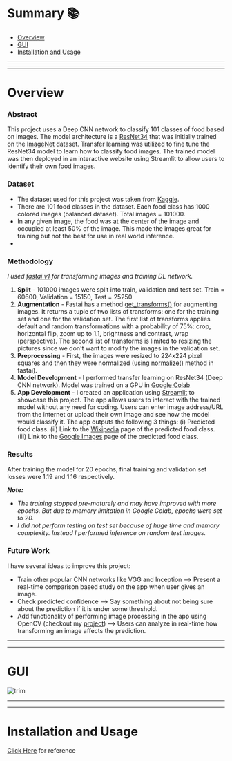 # Summary 📚

  - [Overview](#overview)
  - [GUI](#gui)
  - [Installation and Usage](#installation-and-usage)

---
---
# Overview

### Abstract
This project uses a Deep CNN network to classify 101 classes of food based on images. The model architecture is a [ResNet34](https://en.wikipedia.org/wiki/Residual_neural_network) that was initially trained on the [ImageNet](https://en.wikipedia.org/wiki/ImageNet) dataset. Transfer learning was utilized to fine tune the ResNet34 model to learn how to classify food images. The trained model was then deployed in an interactive website using Streamlit to allow users to identify their own food images.

### Dataset
* The dataset used for this project was taken from [Kaggle](https://www.kaggle.com/kmader/food41?select=images).
* There are 101 food classes in the dataset. Each food class has 1000 colored images (balanced dataset). Total images = 101000.
* In any given image, the food was at the center of the image and occupied at least 50% of the image. This made the images great for training but not the best for use in real world inference.
* 
### Methodology

*I used [fastai v1](https://github.com/fastai/fastai) for transforming images and training DL network.*

1. **Split** - 101000 images were split into train, validation and test set. Train = 60600, Validation = 15150, Test = 25250
2. **Augmentation** - Fastai has a method [get_transforms()](https://fastai1.fast.ai/vision.transform.html#get_transforms) for augmenting images. It returns a tuple of two lists of transforms: one for the training set and one for the validation set. The first list of transforms applies default and random transformations with a probability of 75%: crop, horizontal flip, zoom up to 1.1, brightness and contrast, wrap (perspective). The second list of transforms is limited to resizing the pictures since we don't want to modify the images in the validation set.
3. **Preprocessing** - First, the images were resized to 224x224 pixel squares and then they were normalized (using [normalize()](https://fastai1.fast.ai/vision.data.html#ImageDataBunch.normalize) method in fastai).
4. **Model Development** - I performed transfer learning on ResNet34 (Deep CNN network). Model was trained on a GPU in [Google Colab](https://colab.research.google.com
)
5. **App Development** - I created an application using [Streamlit](https://streamlit.io/) to showcase this project. The app allows users to interact with the trained model without any need for coding. Users can enter image address/URL from the internet or upload their own image and see how the model would classify it. The app outputs the following 3 things: (i) Predicted food class. (ii) Link to the [Wikipedia](https://www.wikipedia.org/) page of the predicted food class. (iii) Link to the [Google Images](https://www.google.com/imghp?hl=EN) page of the predicted food class.

### Results
After training the model for 20 epochs, final training and validation set losses were 1.19 and 1.16 respectively.

***Note:***
* *The training stopped pre-maturely and may have improved with more epochs. But due to memory limitation in Google Colab, epochs were set to 20.*
* *I did not perform testing on test set because of huge time and memory complexity. Instead I performed inference on random test images.*

### Future Work
I have several ideas to improve this project:
* Train other popular CNN networks like VGG and Inception --> Present a real-time comparison based study on the app when user gives an image.
* Check predicted confidence --> Say something about not being sure about the prediction if it is under some threshold.
* Add functionality of performing image processing in the app using OpenCV (checkout my [project](https://github.com/AparGarg99/Tutorials/tree/master/streamlit_frontend_tutorial/app7_opencv_tutorial)) --> Users can analyze in real-time how transforming an image affects the prediction.
---
---

# GUI
![trim](https://user-images.githubusercontent.com/54896849/119932196-6e3b8880-bfa0-11eb-8c26-1c0f32bd98ce.gif)

---
---
# Installation and Usage
[Click Here](https://github.com/AparGarg99/Tutorials/blob/master/streamlit_frontend_tutorial/README.md#installation-and-usage) for reference
